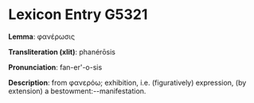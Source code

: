 # Lexicon Entry G5321

**Lemma**: φανέρωσις

**Transliteration (xlit)**: phanérōsis

**Pronunciation**: fan-er'-o-sis

**Description**:
from φανερόω; exhibition, i.e. (figuratively) expression, (by extension) a bestowment:--manifestation.
